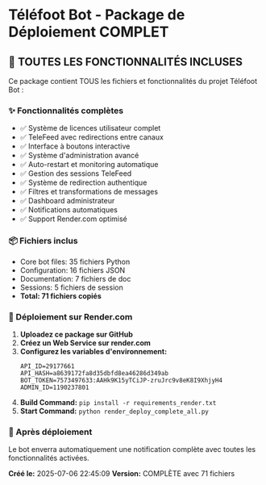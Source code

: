 # Téléfoot Bot - Package de Déploiement COMPLET

## 🚀 TOUTES LES FONCTIONNALITÉS INCLUSES

Ce package contient TOUS les fichiers et fonctionnalités du projet Téléfoot Bot :

### ✨ Fonctionnalités complètes
- ✅ Système de licences utilisateur complet
- ✅ TeleFeed avec redirections entre canaux
- ✅ Interface à boutons interactive  
- ✅ Système d'administration avancé
- ✅ Auto-restart et monitoring automatique
- ✅ Gestion des sessions TeleFeed
- ✅ Système de redirection authentique
- ✅ Filtres et transformations de messages
- ✅ Dashboard administrateur
- ✅ Notifications automatiques
- ✅ Support Render.com optimisé

### 📦 Fichiers inclus
- Core bot files: 35 fichiers Python
- Configuration: 16 fichiers JSON
- Documentation: 7 fichiers de doc
- Sessions: 5 fichiers de session
- **Total: 71 fichiers copiés**

### 🔧 Déploiement sur Render.com

1. **Uploadez ce package sur GitHub**
2. **Créez un Web Service sur render.com**
3. **Configurez les variables d'environnement:**
   ```
   API_ID=29177661
   API_HASH=a8639172fa8d35dbfd8ea46286d349ab
   BOT_TOKEN=7573497633:AAHk9K15yTCiJP-zruJrc9v8eK8I9XhjyH4
   ADMIN_ID=1190237801
   ```
4. **Build Command:** `pip install -r requirements_render.txt`
5. **Start Command:** `python render_deploy_complete_all.py`

### 🎯 Après déploiement
Le bot enverra automatiquement une notification complète avec toutes les fonctionnalités activées.

**Créé le:** 2025-07-06 22:45:09
**Version:** COMPLÈTE avec 71 fichiers

